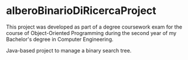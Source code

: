 # alberoBinarioDiRicercaProject

This project was developed as part of a degree coursework exam for the course of Object-Oriented Programming during the second year of my Bachelor's degree in Computer Engineering.

Java-based project to manage a binary search tree.
